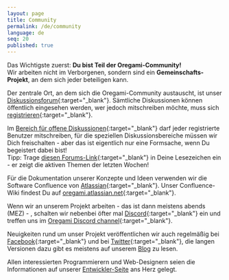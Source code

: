 ```yaml
---
layout: page
title: Community
permalink: /de/community
language: de
seq: 20
published: true
---
```


Das Wichtigste zuerst: **Du bist Teil der Oregami-Community!**  
Wir arbeiten nicht im Verborgenen, sondern sind ein **Gemeinschafts-Projekt**, an dem sich jeder beteiligen kann.  

Der zentrale Ort, an dem sich die Oregami-Community austauscht, ist unser [Diskussionsforum](https://forum.oregami.org/){:target="_blank"}. Sämtliche Diskussionen können öffentlich eingesehen werden, wer jedoch mitschreiben möchte, muss sich [registrieren](https://forum.oregami.org/ucp.php?mode=register){:target="_blank"}. 

Im [Bereich für offene Diskussionen](https://forum.oregami.org/viewforum.php?f=37){:target="_blank"} darf jeder registrierte Benutzer mitschreiben, für die speziellen Diskussionsbereiche müssen wir Dich freischalten - aber das ist eigentlich nur eine Formsache, wenn Du begeistert dabei bist!  
Tipp: Trage [diesen Forums-Link](https://forum.oregami.org/search.php?st=90&sk=t&sd=d&sr=topics&search_id=active_topics){:target="_blank"} in Deine Lesezeichen ein - er zeigt die aktiven Themen der letzten Wochen!  

Für die Dokumentation unserer Konzepte und Ideen verwenden wir die Software Confluence von [Atlassian](http://atlassian.com/){:target="_blank"}. Unser Confluence-Wiki findest Du auf [oregami.atlassian.net](https://oregami.atlassian.net/){:target="_blank"}.  

Wenn wir an unserem Projekt arbeiten - das ist dann meistens abends (MEZ) - , schalten wir nebenbei öfter mal [Discord](https://discordapp.com/){:target="_blank"} ein und treffen uns im [Oregami Discord channel](https://discord.gg/yXWjzXc){:target="_blank"}.  

Neuigkeiten rund um unser Projekt veröffentlichen wir auch regelmäßig bei [Facebook](https://www.facebook.com/Oregami.org){:target="_blank"} und bei [Twitter](http://twitter.com/oregami_org){:target="_blank"}, die langen Versionen dazu gibt es meistens auf unserem [Blog](http://www.oregami.org/de) zu lesen.  

Allen interessierten Programmierern und Web-Designern seien die Informationen auf unserer [Entwickler-Seite](http://www.oregami.org/de/entwickler) ans Herz gelegt.
